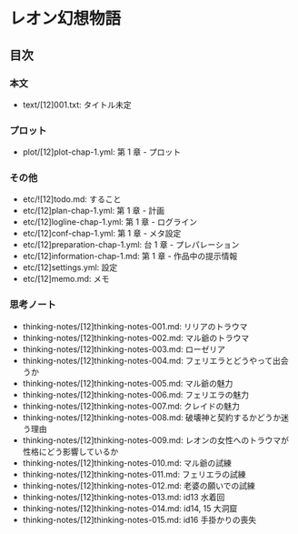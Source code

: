 # レオン幻想物語
## 目次
### 本文
- text/[12]001.txt: タイトル未定

### プロット
- plot/[12]plot-chap-1.yml:        第 1 章 - プロット

### その他
- etc/![12]todo.md:               すること
- etc/[12]plan-chap-1.yml:        第 1 章 - 計画
- etc/[12]logline-chap-1.yml:     第 1 章 - ログライン
- etc/[12]conf-chap-1.yml:        第 1 章 - メタ設定
- etc/[12]preparation-chap-1.yml: 台 1 章 - プレパレーション
- etc/[12]information-chap-1.md:  第 1 章 - 作品中の提示情報
- etc/[12]settings.yml:           設定
- etc/[12]memo.md:                メモ

### 思考ノート
- thinking-notes/[12]thinking-notes-001.md: リリアのトラウマ
- thinking-notes/[12]thinking-notes-002.md: マル爺のトラウマ
- thinking-notes/[12]thinking-notes-003.md: ローゼリア
- thinking-notes/[12]thinking-notes-004.md: フェリエラとどうやって出会うか
- thinking-notes/[12]thinking-notes-005.md: マル爺の魅力
- thinking-notes/[12]thinking-notes-006.md: フェリエラの魅力
- thinking-notes/[12]thinking-notes-007.md: クレイドの魅力
- thinking-notes/[12]thinking-notes-008.md: 破壊神と契約するかどうか迷う理由
- thinking-notes/[12]thinking-notes-009.md: レオンの女性へのトラウマが性格にどう影響しているか
- thinking-notes/[12]thinking-notes-010.md: マル爺の試練
- thinking-notes/[12]thinking-notes-011.md: フェリエラの試練
- thinking-notes/[12]thinking-notes-012.md: 老婆の願いでの試練
- thinking-notes/[12]thinking-notes-013.md: id13 水着回
- thinking-notes/[12]thinking-notes-014.md: id14, 15 大洞窟
- thinking-notes/[12]thinking-notes-015.md: id16 手掛かりの喪失
